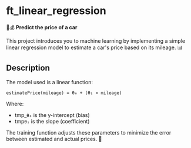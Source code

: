 # ft_linear_regression

🚗💰 **Predict the price of a car**

This project introduces you to machine learning by implementing a simple linear regression model to estimate a car's price based on its mileage. 📊

## Description

The model used is a linear function:

```estimatePrice(mileage) = θ₀ + (θ₁ × mileage)```

Where:

- tmp_`θ₀` is the y-intercept (bias)
- tmp`θ₁` is the slope (coefficient)

The training function adjusts these parameters to minimize the error between estimated and actual prices. 🎯
